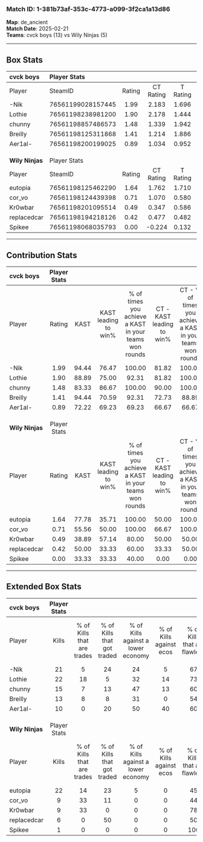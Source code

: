 ### Match ID: 1-381b73af-353c-4773-a099-3f2ca1a13d86  
**Map**: de_ancient  
**Match Date**: 2025-02-21  
**Teams**: cvck boys (13) vs Wily Ninjas (5)  

---  

## Box Stats  

| **cvck boys**   | Player Stats      |        |           |          |       |       |       |         |        |      |     |
| :- | :- | :-: | :-: | :-: | :-: | :-: | :-: | :-: | :-: | :-: | :-: |
| Player          | SteamID           | Rating | CT Rating | T Rating | KAST  |  ADR  | Kills | Assists | Deaths | K/D  | HS% |
| -Nik            | 76561199028157445 |  1.99  |   2.183   |  1.696   | 94.44 | 140.1 |  21   |    9    |   9    | 2.33 | 66  |
| Lothie          | 76561198238981200 |  1.90  |   2.178   |  1.444   | 88.89 | 109.1 |  22   |    3    |   8    | 2.75 | 36  |
| chunny          | 76561198857486573 |  1.48  |   1.339   |  1.942   | 83.33 | 89.3  |  15   |    2    |   7    | 2.14 | 53  |
| Breilly         | 76561198125311868 |  1.41  |   1.214   |  1.886   | 94.44 | 69.7  |  13   |    8    |   8    | 1.63 | 38  |
| Aer1al-         | 76561198200199025 |  0.89  |   1.034   |  0.952   | 72.22 | 72.0  |  10   |    6    |   15   | 0.67 | 40  |
|                 |                   |        |           |          |       |       |       |         |        |      |     |
|                 |                   |        |           |          |       |       |       |         |        |      |     |
|                 |                   |        |           |          |       |       |       |         |        |      |     |
| **Wily Ninjas** | Player Stats      |        |           |          |       |       |       |         |        |      |     |
| Player          | SteamID           | Rating | CT Rating | T Rating | KAST  |  ADR  | Kills | Assists | Deaths | K/D  | HS% |
| eutopia         | 76561198125462290 |  1.64  |   1.762   |  1.710   | 77.78 | 120.7 |  22   |    2    |   15   | 1.47 | 54  |
| cor_vo          | 76561198124439398 |  0.71  |   1.070   |  0.580   | 55.56 | 72.3  |   9   |    5    |   15   | 0.60 | 66  |
| Kr0wbar         | 76561198201095514 |  0.49  |   0.347   |  0.586   | 38.89 | 61.6  |   9   |    4    |   17   | 0.53 | 55  |
| replacedcar     | 76561198194218126 |  0.42  |   0.477   |  0.482   | 50.00 | 54.9  |   6   |    6    |   17   | 0.35 | 16  |
| Spikee          | 76561198068035793 |  0.00  |  -0.224   |  0.132   | 33.33 | 14.3  |   1   |    0    |   17   | 0.06 |  0  |
---  

## Contribution Stats  

| **cvck boys**   | Player Stats |       |                      |                                                        |                           |                                                             |                          |                                                            |
| :- | :-: | :-: | :-: | :-: | :-: | :-: | :-: | :-: |
| Player          |    Rating    | KAST  | KAST leading to win% | % of times you achieve a KAST in your teams won rounds | CT - KAST leading to win% | CT - % of times you achieve a KAST in your teams won rounds | T - KAST leading to win% | T - % of times you achieve a KAST in your teams won rounds |
| -Nik            |     1.99     | 94.44 |        76.47         |                         100.00                         |           81.82           |                           100.00                            |          66.67           |                           100.00                           |
| Lothie          |     1.90     | 88.89 |        75.00         |                         92.31                          |           81.82           |                           100.00                            |          60.00           |                           75.00                            |
| chunny          |     1.48     | 83.33 |        86.67         |                         100.00                         |           90.00           |                           100.00                            |          80.00           |                           100.00                           |
| Breilly         |     1.41     | 94.44 |        70.59         |                         92.31                          |           72.73           |                            88.89                            |          66.67           |                           100.00                           |
| Aer1al-         |     0.89     | 72.22 |        69.23         |                         69.23                          |           66.67           |                            66.67                            |          75.00           |                           75.00                            |
|                 |              |       |                      |                                                        |                           |                                                             |                          |                                                            |
|                 |              |       |                      |                                                        |                           |                                                             |                          |                                                            |
|                 |              |       |                      |                                                        |                           |                                                             |                          |                                                            |
| **Wily Ninjas** | Player Stats |       |                      |                                                        |                           |                                                             |                          |                                                            |
| Player          |    Rating    | KAST  | KAST leading to win% | % of times you achieve a KAST in your teams won rounds | CT - KAST leading to win% | CT - % of times you achieve a KAST in your teams won rounds | T - KAST leading to win% | T - % of times you achieve a KAST in your teams won rounds |
| eutopia         |     1.64     | 77.78 |        35.71         |                         100.00                         |           50.00           |                           100.00                            |          30.00           |                           100.00                           |
| cor_vo          |     0.71     | 55.56 |        50.00         |                         100.00                         |           66.67           |                           100.00                            |          42.86           |                           100.00                           |
| Kr0wbar         |     0.49     | 38.89 |        57.14         |                         80.00                          |           50.00           |                            50.00                            |          60.00           |                           100.00                           |
| replacedcar     |     0.42     | 50.00 |        33.33         |                         60.00                          |           33.33           |                            50.00                            |          33.33           |                           66.67                            |
| Spikee          |     0.00     | 33.33 |        33.33         |                         40.00                          |           0.00            |                            0.00                             |          40.00           |                           66.67                            |
---  

## Extended Box Stats  

| **cvck boys**   | Player Stats |                            |                            |                                    |                         |                              |                                 |        |                             |                                     |                          |                               |                            |
| :- | :-: | :-: | :-: | :-: | :-: | :-: | :-: | :-: | :-: | :-: | :-: | :-: | :-: |
| Player          |    Kills     | % of Kills that are trades | % of Kills that got traded | % of Kills against a lower economy | % of Kills against ecos | % of Kills that are flawless | % of Kills that are close duels | Deaths | % of Deaths that get traded | % of Deaths against a lower economy | % of Deaths against ecos | % of Deaths that are flawless | % of Deaths that are close |
| -Nik            |      21      |             5              |             24             |                 24                 |            5            |              67              |                5                |   9    |             11              |                 44                  |            11            |              56               |             33             |
| Lothie          |      22      |             18             |             5              |                 32                 |           14            |              73              |                9                |   8    |             13              |                 63                  |            0             |              75               |             0              |
| chunny          |      15      |             7              |             13             |                 47                 |           13            |              60              |                0                |   7    |             29              |                 57                  |            14            |              43               |             0              |
| Breilly         |      13      |             8              |             8              |                 31                 |            0            |              54              |                0                |   8    |             13              |                 38                  |            0             |              38               |             13             |
| Aer1al-         |      10      |             0              |             20             |                 50                 |           40            |              60              |                0                |   15   |             27              |                 27                  |            0             |              53               |             13             |
|                 |              |                            |                            |                                    |                         |                              |                                 |        |                             |                                     |                          |                               |                            |
|                 |              |                            |                            |                                    |                         |                              |                                 |        |                             |                                     |                          |                               |                            |
|                 |              |                            |                            |                                    |                         |                              |                                 |        |                             |                                     |                          |                               |                            |
| **Wily Ninjas** | Player Stats |                            |                            |                                    |                         |                              |                                 |        |                             |                                     |                          |                               |                            |
| Player          |    Kills     | % of Kills that are trades | % of Kills that got traded | % of Kills against a lower economy | % of Kills against ecos | % of Kills that are flawless | % of Kills that are close duels | Deaths | % of Deaths that get traded | % of Deaths against a lower economy | % of Deaths against ecos | % of Deaths that are flawless | % of Deaths that are close |
| eutopia         |      22      |             14             |             23             |                 5                  |            0            |              45              |               18                |   15   |             27              |                  7                  |            0             |              73               |             0              |
| cor_vo          |      9       |             33             |             11             |                 0                  |            0            |              44              |                0                |   15   |              7              |                  7                  |            0             |              53               |             13             |
| Kr0wbar         |      9       |             33             |             0              |                 0                  |            0            |              78              |                0                |   17   |              0              |                  6                  |            0             |              71               |             0              |
| replacedcar     |      6       |             0              |             50             |                 0                  |            0            |              50              |               33                |   17   |             12              |                  6                  |            0             |              65               |             6              |
| Spikee          |      1       |             0              |             0              |                 0                  |            0            |             100              |                0                |   17   |             24              |                  6                  |            0             |              65               |             0              |
